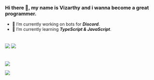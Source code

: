 ### Hi there 👋, my name is Vizarthy and i wanna become a great programmer.

- 🔭 I’m currently working on bots for ***Discord***.
- 🌱 I’m currently learning ***TypeScript & JavaScript***.
#
![](https://cdn.jsdelivr.net/npm/programming-languages-logos@0.0.3/src/typescript/typescript_48x48.png)  ‍ ‍ ![](https://cdn.jsdelivr.net/npm/programming-languages-logos@0.0.3/src/javascript/javascript_48x48.png)
#
![](https://github-readme-stats.vercel.app/api?username=vizarthy&show_icons=true&theme=tokyonight)

![](https://github-readme-stats.vercel.app/api/top-langs/?username=Vizarthy&layout=compact&theme=tokyonight)
